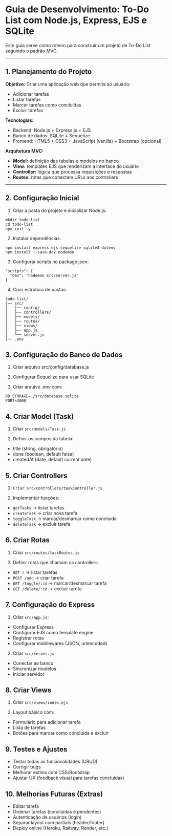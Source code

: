 # Guia de Desenvolvimento: To-Do List com Node.js, Express, EJS e SQLite

Este guia serve como roteiro para construir um projeto de To-Do List seguindo o padrão MVC.

---

## 1. Planejamento do Projeto

**Objetivo:** Criar uma aplicação web que permita ao usuário:
- Adicionar tarefas
- Listar tarefas
- Marcar tarefas como concluídas
- Excluir tarefas

**Tecnologias:**
- Backend: Node.js + Express.js + EJS
- Banco de dados: SQLite + Sequelize
- Frontend: HTML5 + CSS3 + JavaScript (vanilla) + Bootstrap (opcional)

**Arquitetura MVC:**
- **Model:** definição das tabelas e modelos no banco
- **View:** templates EJS que renderizam a interface do usuário
- **Controller:** lógica que processa requisições e respostas
- **Routes:** rotas que conectam URLs aos controllers

---

## 2. Configuração Inicial

1. Criar a pasta do projeto e inicializar Node.js:
```
mkdir todo-list
cd todo-list
npm init -y
```

2. Instalar dependências:
```
npm install express ejs sequelize sqlite3 dotenv
npm install --save-dev nodemon
```

3. Configurar scripts no package.json:
```
"scripts": {
  "dev": "nodemon src/server.js"
}
```

4. Criar estrutura de pastas:
```
todo-list/
│── src/
│   ├── config/
│   ├── controllers/
│   ├── models/
│   ├── routes/
│   ├── views/
│   ├── app.js
│   └── server.js
│── .env
```

## 3. Configuração do Banco de Dados
1. Criar arquivo src/config/database.js

2. Configurar Sequelize para usar SQLite

3. Criar arquivo .env com:

```
DB_STORAGE=./src/database.sqlite
PORT=3000
```

## 4. Criar Model (Task)
1. Criar ``src/models/Task.js``

2. Definir os campos da tabela:
- title (string, obrigatório)
- done (boolean, default false)
- createdAt (date, default current date)

## 5. Criar Controllers
1. ``Criar src/controllers/taskController.js``

2. Implementar funções:
- ``getTasks`` → listar tarefas
- ``createTask`` → criar nova tarefa
- ``toggleTask`` → marcar/desmarcar como concluída
- ``deleteTask`` → excluir tarefa

## 6. Criar Rotas
1. Criar ``src/routes/taskRoutes.js``

2. Definir rotas que chamam os controllers:
- ``GET /`` → listar tarefas
- ``POST /add`` → criar tarefa
- ``GET /toggle/:id`` → marcar/desmarcar tarefa
- ``GET /delete/:id`` → excluir tarefa

## 7. Configuração do Express
1. Criar ``src/app.js``:
- Configurar Express
- Configurar EJS como template engine
- Registrar rotas
- Configurar middlewares (JSON, urlencoded)

2. Criar ``src/server.js``:
- Conectar ao banco
- Sincronizar modelos
- Iniciar servidor

## 8. Criar Views
1. Criar ``src/views/index.ejs``

2. Layout básico com:
- Formulário para adicionar tarefa
- Lista de tarefas
- Botões para marcar como concluída e excluir

## 9. Testes e Ajustes
- Testar todas as funcionalidades (CRUD)
- Corrigir bugs
- Melhorar estilos com CSS/Bootstrap
- Ajustar UX (feedback visual para tarefas concluídas)

## 10. Melhorias Futuras (Extras)
- Editar tarefa
- Ordenar tarefas (concluídas e pendentes)
- Autenticação de usuários (login)
- Separar layout com partials (header/footer)
- Deploy online (Heroku, Railway, Render, etc.)